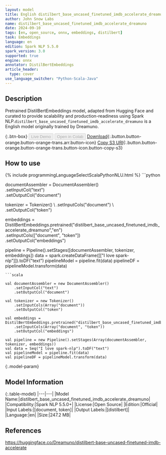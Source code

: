 ```yaml
---
layout: model
title: English distilbert_base_uncased_finetuned_imdb_accelerate_dreamuno DistilBertEmbeddings from Dreamuno
author: John Snow Labs
name: distilbert_base_uncased_finetuned_imdb_accelerate_dreamuno
date: 2024-09-10
tags: [en, open_source, onnx, embeddings, distilbert]
task: Embeddings
language: en
edition: Spark NLP 5.5.0
spark_version: 3.0
supported: true
engine: onnx
annotator: DistilBertEmbeddings
article_header:
  type: cover
use_language_switcher: "Python-Scala-Java"
---
```


## Description

Pretrained DistilBertEmbeddings model, adapted from Hugging Face and curated to provide scalability and production-readiness using Spark NLP.`distilbert_base_uncased_finetuned_imdb_accelerate_dreamuno` is a English model originally trained by Dreamuno.

{:.btn-box}
<button class="button button-orange" disabled>Live Demo</button>
<button class="button button-orange" disabled>Open in Colab</button>
[Download](https://s3.amazonaws.com/auxdata.johnsnowlabs.com/public/models/distilbert_base_uncased_finetuned_imdb_accelerate_dreamuno_en_5.5.0_3.0_1725933052287.zip){:.button.button-orange.button-orange-trans.arr.button-icon}
[Copy S3 URI](s3://auxdata.johnsnowlabs.com/public/models/distilbert_base_uncased_finetuned_imdb_accelerate_dreamuno_en_5.5.0_3.0_1725933052287.zip){:.button.button-orange.button-orange-trans.button-icon.button-copy-s3}

## How to use



<div class="tabs-box" markdown="1">
{% include programmingLanguageSelectScalaPythonNLU.html %}
```python
 
documentAssembler = DocumentAssembler() \
      .setInputCol("text") \
      .setOutputCol("document")
    
tokenizer = Tokenizer() \ 
      .setInputCols("document") \ 
      .setOutputCol("token")

embeddings = DistilBertEmbeddings.pretrained("distilbert_base_uncased_finetuned_imdb_accelerate_dreamuno","en") \
      .setInputCols(["document", "token"]) \
      .setOutputCol("embeddings")       
        
pipeline = Pipeline().setStages([documentAssembler, tokenizer, embeddings])
data = spark.createDataFrame([["I love spark-nlp"]]).toDF("text")
pipelineModel = pipeline.fit(data)
pipelineDF = pipelineModel.transform(data)

```
```scala

val documentAssembler = new DocumentAssembler() 
    .setInputCol("text") 
    .setOutputCol("document")
    
val tokenizer = new Tokenizer() 
    .setInputCols(Array("document"))
    .setOutputCol("token")

val embeddings = DistilBertEmbeddings.pretrained("distilbert_base_uncased_finetuned_imdb_accelerate_dreamuno","en") 
    .setInputCols(Array("document", "token")) 
    .setOutputCol("embeddings")

val pipeline = new Pipeline().setStages(Array(documentAssembler, tokenizer, embeddings))
val data = Seq("I love spark-nlp").toDF("text")
val pipelineModel = pipeline.fit(data)
val pipelineDF = pipelineModel.transform(data)

```
</div>

{:.model-param}
## Model Information

{:.table-model}
|---|---|
|Model Name:|distilbert_base_uncased_finetuned_imdb_accelerate_dreamuno|
|Compatibility:|Spark NLP 5.5.0+|
|License:|Open Source|
|Edition:|Official|
|Input Labels:|[document, token]|
|Output Labels:|[distilbert]|
|Language:|en|
|Size:|247.2 MB|

## References

https://huggingface.co/Dreamuno/distilbert-base-uncased-finetuned-imdb-accelerate